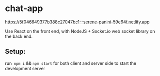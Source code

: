 # chat-app  

https://5f046649377b388c27047bc1--serene-panini-59e64f.netlify.app

 Use React on the front end, with NodeJS + Socket.io web socket library on the back end.
 
 ## Setup:

run` npm i` && `npm start` for both client and server side to start the development server
